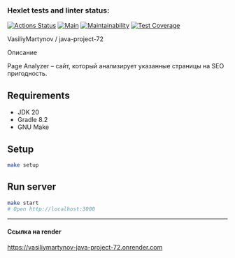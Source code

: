 ### Hexlet tests and linter status:
[![Actions Status](https://github.com/VasiliyMartynov/java-project-72/workflows/hexlet-check/badge.svg)](https://github.com/VasiliyMartynov/java-project-72/actions)
[![Main](https://github.com/VasiliyMartynov/java-project-72/actions/workflows/main.yml/badge.svg)](https://github.com/VasiliyMartynov/java-project-72/actions/workflows/main.yml)
[![Maintainability](https://api.codeclimate.com/v1/badges/7b775ac1734b9637ff1f/maintainability)](https://codeclimate.com/github/VasiliyMartynov/java-project-72/maintainability)
[![Test Coverage](https://api.codeclimate.com/v1/badges/7b775ac1734b9637ff1f/test_coverage)](https://codeclimate.com/github/VasiliyMartynov/java-project-72/test_coverage)


VasiliyMartynov
/
java-project-72

Описание

Page Analyzer – сайт, который анализирует указанные страницы на SEO пригодность.

## Requirements

* JDK 20
* Gradle 8.2
* GNU Make

## Setup

```bash
make setup
```

## Run server

```bash
make start
# Open http://localhost:3000
```

---


#### Ссылка на render

https://vasiliymartynov-java-project-72.onrender.com
